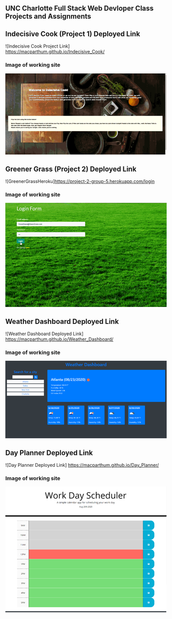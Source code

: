 ## UNC Charlotte Full Stack Web Devloper Class Projects and Assignments

## Indecisive Cook (Project 1) Deployed Link

![Indecisive Cook Project Link] https://macparthum.github.io/Indecisive_Cook/

### Image of working site

![Indecisive Cook](/assets/indecisive.gif)

## Greener Grass (Project 2) Deployed Link

![GreenerGrassHeroku]https://project-2-group-5.herokuapp.com/login

### Image of working site

![Greener Grass](/assets/greenGrass.gif)

## Weather Dashboard Deployed Link

![Weather Dashboard Deployed Link] https://macparthum.github.io/Weather_Dashboard/

### Image of working site

![Weather Dashboard](/assets/weatherDash.png)

## Day Planner Deployed Link

![Day Planner Deployed Link] https://macparthum.github.io/Day_Planner/

### Image of working site

![Day Planner](/assets/workDaySchedule.png)




